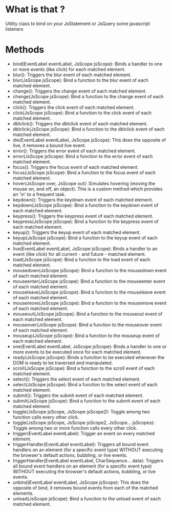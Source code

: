 # What is that ? #

Utility class to bind on your JsStatement or JsQuery some javascript listeners

# Methods #

  * bind(EventLabel eventLabel, JsScope jsScope): Binds a handler to one or more events (like click) for each matched element.
  * blur(): Triggers the blur event of each matched element.
  * blur(JsScope jsScope): Bind a function to the blur event of each matched element.
  * change(): Triggers the change event of each matched element.
  * change(JsScope jsScope): Bind a function to the change event of each matched element.
  * click(): Triggers the click event of each matched element.
  * click(JsScope jsScope): Bind a function to the click event of each matched element.
  * dblclick(): Triggers the dblclick event of each matched element.
  * dblclick(JsScope jsScope): Bind a function to the dblclick event of each matched element.
  * die(EventLabel eventLabel, JsScope jsScope): This does the opposite of live, it removes a bound live event.
  * error(): Triggers the error event of each matched element.
  * error(JsScope jsScope): Bind a function to the error event of each matched element.
  * focus(): Triggers the focus event of each matched element.
  * focus(JsScope jsScope): Bind a function to the focus event of each matched element.
  * hover(JsScope over, JsScope out): Simulates hovering (moving the mouse on, and off, an object). This is a custom method which provides an 'in' to a frequent task.
  * keydown(): Triggers the keydown event of each matched element.
  * keydown(JsScope jsScope): Bind a function to the keydown event of each matched element.
  * keypress(): Triggers the keypress event of each matched element.
  * keypress(JsScope jsScope): Bind a function to the keypress event of each matched element.
  * keyup(): Triggers the keyup event of each matched element.
  * keyup(JsScope jsScope): Bind a function to the keyup event of each matched element.
  * live(EventLabel eventLabel, JsScope jsScope): Binds a handler to an event (like click) for all current - and future - matched element.
  * load(JsScope jsScope): Bind a function to the load event of each matched element.
  * mousedown(JsScope jsScope): Bind a function to the mousedown event of each matched element.
  * mouseenter(JsScope jsScope): Bind a function to the mouseenter event of each matched element.
  * mouseleave(JsScope jsScope): Bind a function to the mouseleave event of each matched element.
  * mousemove(JsScope jsScope): Bind a function to the mousemove event of each matched element.
  * mouseout(JsScope jsScope): Bind a function to the mouseout event of each matched element.
  * mouseover(JsScope jsScope): Bind a function to the mouseover event of each matched element.
  * mouseup(JsScope jsScope): Bind a function to the mouseup event of each matched element.
  * one(EventLabel eventLabel, JsScope jsScope): Binds a handler to one or more events to be executed once for each matched element.
  * ready(JsScope jsScope): Binds a function to be executed whenever the DOM is ready to be traversed and manipulated.
  * scroll(JsScope jsScope): Bind a function to the scroll event of each matched element.
  * select(): Triggers the select event of each matched element.
  * select(JsScope jsScope): Bind a function to the select event of each matched element.
  * submit(): Triggers the submit event of each matched element.
  * submit(JsScope jsScope): Bind a function to the submit event of each matched element.
  * toggle(JsScope jsScope, JsScope jsScope2): Toggle among two function calls every other click.
  * toggle(JsScope jsScope, JsScope jsScope2, JsScope... jsScopes): Toggle among two or more function calls every other click.
  * trigger(EventLabel eventLabel): Trigger an event on every matched element.
  * triggerHandler(EventLabel eventLabel): Triggers all bound event handlers on an element (for a specific event type) WITHOUT executing the browser's default actions, bubbling, or live events.
  * triggerHandler(EventLabel eventLabel, CharSequence... data): Triggers all bound event handlers on an element (for a specific event type) WITHOUT executing the browser's default actions, bubbling, or live events.
  * unbind(EventLabel eventLabel, JsScope jsScope): This does the opposite of bind, it removes bound events from each of the matched elements.
  * unload(JsScope jsScope): Bind a function to the unload event of each matched element.
